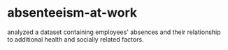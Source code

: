 # absenteeism-at-work
analyzed a dataset containing employees' absences and their relationship to additional health and socially related factors.

